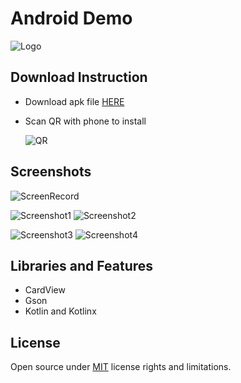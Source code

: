 # **Android Demo**
![Logo](https://i.imgur.com/mHuQpVRt.png)

## Download Instruction
* Download apk file [HERE](https://goo.gl/WLUTWZ)
* Scan QR with phone to install

    ![QR](https://goo.gl/RM5C7o)

## Screenshots

![ScreenRecord](https://i.imgur.com/E62tk6U.gif)

![Screenshot1](https://i.imgur.com/j79Gmq0m.png)
![Screenshot2](https://i.imgur.com/vQLkzcXm.png)


![Screenshot3](https://i.imgur.com/a8IUn2Gm.png)
![Screenshot4](https://i.imgur.com/NbHlf0im.png)

## Libraries and Features
* CardView
* Gson
* Kotlin and Kotlinx

## License
Open source under [MIT](https://opensource.org/licenses/MIT) license rights and limitations.
